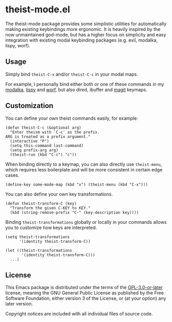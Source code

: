 # theist-mode.el

The theist-mode package provides some simplistic utilities for automatically making existing keybindings more ergonomic.
It is heavily inspired by the now unmaintained god-mode, but has a higher focus on simplicity and easy integration with existing modal keybinding packages (e.g. evil, modalka, lispy, worf).

## Usage

Simply bind `theist-C-x` and/or `theist-C-c` in your modal maps.

For example, I personally bind either both or one of these commands in my [modalka](https://github.com/mrkkrp/modalka), [lispy](https://github.com/abo-abo/lispy) and [worf](https://github.com/abo-abo/worf), but also dired, ibuffer and [magit](https://github.com/magit/magit) keymaps.

## Customization

You can define your own theist commands easily, for example:

```emacs-lisp
(defun theist-C-c (&optional arg)
  "Enter theism with `C-c' as the prefix.
ARG is treated as a prefix argument."
  (interactive "P")
  (setq this-command last-command)
  (setq prefix-arg arg)
  (theist-run (kbd "C-c") "c"))
```

When binding directly to a keymap, you can also directly use `theist-menu`, which requires less boilerplate and will be more consistent in certain edge cases.

```emacs-lisp
(define-key some-mode-map (kbd "x") (theist-menu (kbd "C-x")))
```

You can also define your own key transformations.

```emacs-lisp
(defun theist-transform-C (key)
  "Transform the given C-KEY to KEY."
  (kbd (string-remove-prefix "C-" (key-description key))))
```

Binding `theist-transformations` globally or locally in your commands allows you to customize how keys are interpreted.

```emacs-lisp
(setq theist-transformations
      '(identity theist-transform-C))

(let ((theist-transformations
       '(identity theist-transform-C)))
  ...)
```

## License

This Emacs package is distributed under the terms of the [GPL-3.0-or-later](LICENSE) license, meaning the GNU General Public License as published by the Free Software Foundation, either version 3 of the License, or (at your option) any later version.

Copyright notices are included with all individual files of source code.

